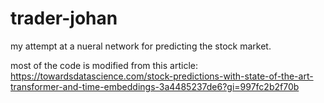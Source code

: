 # trader-johan
my attempt at a nueral network for predicting the stock market.

most of the code is modified from this article:
https://towardsdatascience.com/stock-predictions-with-state-of-the-art-transformer-and-time-embeddings-3a4485237de6?gi=997fc2b2f70b

